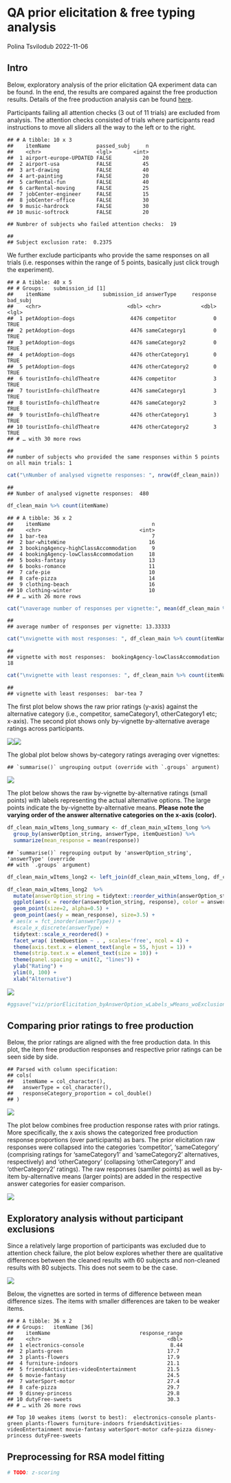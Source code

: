 QA prior elicitation & free typing analysis
================
Polina Tsvilodub
2022-11-06

## Intro

Below, exploratory analysis of the prior elicitation QA experiment data
can be found. In the end, the results are compared against the free
production results. Details of the free production analysis can be found
[here](https://github.com/magpie-ea/magpie3-qa-overinfo-free-production/blob/main/data%2Banalysis/01_main_free_typing_analysis.md).

Participants failing all attention checks (3 out of 11 trials) are
excluded from analysis. The attention checks consisted of trials where
participants read instructions to move all sliders all the way to the
left or to the right.

    ## # A tibble: 10 x 3
    ##    itemName               passed_subj     n
    ##    <chr>                  <lgl>       <int>
    ##  1 airport-europe-UPDATED FALSE          20
    ##  2 airport-usa            FALSE          45
    ##  3 art-drawing            FALSE          40
    ##  4 art-painting           FALSE          20
    ##  5 carRental-fun          FALSE          40
    ##  6 carRental-moving       FALSE          25
    ##  7 jobCenter-engineer     FALSE          15
    ##  8 jobCenter-office       FALSE          30
    ##  9 music-hardrock         FALSE          30
    ## 10 music-softrock         FALSE          20

    ## Numbrer of subjects who failed attention checks:  19

    ## 
    ## Subject exclusion rate:  0.2375

We further exclude participants who provide the same responses on all
trials (i.e. responses within the range of 5 points, basically just
click trough the experiment).

    ## # A tibble: 40 x 5
    ## # Groups:   submission_id [1]
    ##    itemName                 submission_id answerType     response bad_subj
    ##    <chr>                            <dbl> <chr>             <dbl> <lgl>   
    ##  1 petAdoption-dogs                  4476 competitor            0 TRUE    
    ##  2 petAdoption-dogs                  4476 sameCategory1         0 TRUE    
    ##  3 petAdoption-dogs                  4476 sameCategory2         0 TRUE    
    ##  4 petAdoption-dogs                  4476 otherCategory1        0 TRUE    
    ##  5 petAdoption-dogs                  4476 otherCategory2        0 TRUE    
    ##  6 touristInfo-childTheatre          4476 competitor            3 TRUE    
    ##  7 touristInfo-childTheatre          4476 sameCategory1         3 TRUE    
    ##  8 touristInfo-childTheatre          4476 sameCategory2         3 TRUE    
    ##  9 touristInfo-childTheatre          4476 otherCategory1        3 TRUE    
    ## 10 touristInfo-childTheatre          4476 otherCategory2        3 TRUE    
    ## # … with 30 more rows

    ## 
    ## number of subjects who provided the same responses within 5 points on all main trials: 1

``` r
cat("\nNumber of analysed vignette responses: ", nrow(df_clean_main))
```

    ## 
    ## Number of analysed vignette responses:  480

``` r
df_clean_main %>% count(itemName) 
```

    ## # A tibble: 36 x 2
    ##    itemName                                 n
    ##    <chr>                                <int>
    ##  1 bar-tea                                  7
    ##  2 bar-whiteWine                           16
    ##  3 bookingAgency-highClassAccommodation     9
    ##  4 bookingAgency-lowClassAccommodation     18
    ##  5 books-fantasy                           13
    ##  6 books-romance                           11
    ##  7 cafe-pie                                10
    ##  8 cafe-pizza                              14
    ##  9 clothing-beach                          16
    ## 10 clothing-winter                         10
    ## # … with 26 more rows

``` r
cat("\naverage number of responses per vignette:", mean(df_clean_main %>% count(itemName) %>% pull(n)))
```

    ## 
    ## average number of responses per vignette: 13.33333

``` r
cat("\nvignette with most responses: ", df_clean_main %>% count(itemName) %>% arrange(desc(n)) %>% .[1,] %>% .$itemName, df_clean_main %>% count(itemName) %>% arrange(desc(n)) %>% .[1,] %>% .$n)
```

    ## 
    ## vignette with most responses:  bookingAgency-lowClassAccommodation 18

``` r
cat("\nvignette with least responses: ", df_clean_main %>% count(itemName) %>% arrange(n) %>% .[1,] %>% .$itemName, df_clean_main %>% count(itemName) %>% arrange(n) %>% .[1,] %>% .$n)
```

    ## 
    ## vignette with least responses:  bar-tea 7

The first plot below shows the raw prior ratings (y-axis) against the
alternative category (i.e., competitor, sameCategory1, otherCategory1
etc; x-axis). The second plot shows only by-vignette by-alternative
average ratings across participants.

![](02_main_prior_eliciation_analysis_files/figure-gfm/unnamed-chunk-9-1.png)<!-- -->![](02_main_prior_eliciation_analysis_files/figure-gfm/unnamed-chunk-9-2.png)<!-- -->

The global plot below shows by-category ratings averaging over
vignettes:

    ## `summarise()` ungrouping output (override with `.groups` argument)

![](02_main_prior_eliciation_analysis_files/figure-gfm/unnamed-chunk-10-1.png)<!-- -->

The plot below shows the raw by-vignette by-alternative ratings (small
points) with labels representing the actual alternative options. The
large points indicate the by-vignette by-alternative means. **Please
note the varying order of the answer alternative categories on the
x-axis (color).**

``` r
df_clean_main_wItems_long_summary <- df_clean_main_wItems_long %>%
  group_by(answerOption_string, answerType, itemQuestion) %>% 
  summarize(mean_response = mean(response)) 
```

    ## `summarise()` regrouping output by 'answerOption_string', 'answerType' (override
    ## with `.groups` argument)

``` r
df_clean_main_wItems_long2 <- left_join(df_clean_main_wItems_long, df_clean_main_wItems_long_summary, by=c('answerOption_string', 'answerType', 'itemQuestion') )

df_clean_main_wItems_long2  %>%
  mutate(answerOption_string = tidytext::reorder_within(answerOption_string, response, itemQuestion)) %>%
  ggplot(aes(x = reorder(answerOption_string, response), color = answerType, y = response)) +
  geom_point(size=2, alpha=0.5) +
  geom_point(aes(y = mean_response), size=3.5) +
 # aes(x = fct_inorder(answerType)) +
  #scale_x_discrete(answerType) +
  tidytext::scale_x_reordered() +
  facet_wrap( itemQuestion ~ . , scales='free', ncol = 4) +
  theme(axis.text.x = element_text(angle = 55, hjust = 1)) +
  theme(strip.text.x = element_text(size = 10)) +
  theme(panel.spacing = unit(2, "lines")) +
  ylab("Rating") +
  ylim(0, 100) +
  xlab("Alternative") 
```

![](02_main_prior_eliciation_analysis_files/figure-gfm/unnamed-chunk-11-1.png)<!-- -->

``` r
#ggsave("viz/priorElicitation_byAnswerOption_wLabels_wMeans_woExclusions_80.pdf", width = 12, height = 32)
```

## Comparing prior ratings to free production

Below, the prior ratings are aligned with the free production data. In
this plot, the item free production responses and respective prior
ratings can be seen side by side.

    ## Parsed with column specification:
    ## cols(
    ##   itemName = col_character(),
    ##   answerType = col_character(),
    ##   responseCategory_proportion = col_double()
    ## )

![](02_main_prior_eliciation_analysis_files/figure-gfm/unnamed-chunk-12-1.png)<!-- -->

The plot below combines free production response rates with prior
ratings. More specifically, the x axis shows the categorized free
production response proportions (over participants) as bars. The prior
elicitation raw responses were collapsed into the categories
‘competitor’, ‘sameCategory’ (comprising ratings for ‘sameCategory1’ and
‘sameCategory2’ alternatives, respectively) and ‘otherCategory’
(collapsing ‘otherCategory1’ and ‘otherCategory2’ ratings). The raw
responses (samller points) as well as by-item by-alternative means
(larger points) are added in the respective answer categories for easier
comparison.

![](02_main_prior_eliciation_analysis_files/figure-gfm/unnamed-chunk-13-1.png)<!-- -->

## Exploratory analysis without participant exclusions

Since a relatively large proportion of participants was excluded due to
attention check failure, the plot below explores whether there are
qualitative differences between the cleaned results with 60 subjects and
non-cleaned results with 80 subjects. This does not seem to be the case.

![](02_main_prior_eliciation_analysis_files/figure-gfm/unnamed-chunk-14-1.png)<!-- -->

Below, the vignettes are sorted in terms of difference between mean
difference sizes. The items with smaller differences are taken to be
weaker items.

    ## # A tibble: 36 x 2
    ## # Groups:   itemName [36]
    ##    itemName                             response_range
    ##    <chr>                                         <dbl>
    ##  1 electronics-console                            8.44
    ##  2 plants-green                                  17.7 
    ##  3 plants-flowers                                17.9 
    ##  4 furniture-indoors                             21.1 
    ##  5 friendsActivities-videoEntertainment          21.5 
    ##  6 movie-fantasy                                 24.5 
    ##  7 waterSport-motor                              27.4 
    ##  8 cafe-pizza                                    29.7 
    ##  9 disney-princess                               29.8 
    ## 10 dutyFree-sweets                               30.3 
    ## # … with 26 more rows

    ## Top 10 weakes items (worst to best):  electronics-console plants-green plants-flowers furniture-indoors friendsActivities-videoEntertainment movie-fantasy waterSport-motor cafe-pizza disney-princess dutyFree-sweets

## Preprocessing for RSA model fitting

``` r
# TODO: z-scoring
```
